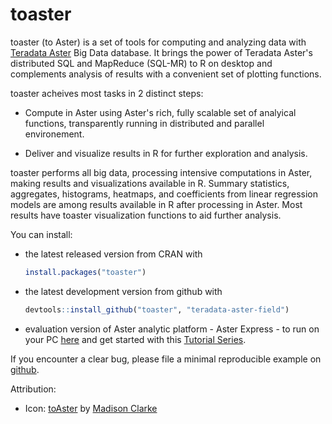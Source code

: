 # toaster

toaster (to Aster) is a set of tools for computing and analyzing data with [Teradata Aster](http://www.teradata.com/Teradata-Aster/overview/) Big Data database. It brings the power of Teradata Aster's distributed SQL and MapReduce (SQL-MR) to R on desktop and complements analysis of results with a convenient set of plotting functions.

toaster acheives most tasks in 2 distinct steps:

* Compute in Aster using Aster's rich, fully scalable set of analyical functions, transparently running in distributed and parallel environement.

* Deliver and visualize results in R for further exploration and analysis.
 
toaster performs all big data, processing intensive computations in Aster, making results and visualizations available in R. Summary statistics, aggregates, histograms, heatmaps, and coefficients from linear regression models are among results available in R after processing in Aster. Most results have toaster visualization functions to aid further analysis.

You can install:

* the latest released version from CRAN with

    ```R
    install.packages("toaster")
    ````


* the latest development version from github with

    ```R
    devtools::install_github("toaster", "teradata-aster-field")
    ````

* evaluation version of Aster analytic platform - Aster Express - to run on your PC [here](https://aster-community.teradata.com/community/download) and get started with this [Tutorial Series](https://aster-community.teradata.com/community/learn-aster).


If you encounter a clear bug, please file a minimal reproducible example on [github](https://github.com/teradata-aster-field/toaster/issues).

Attribution:

* Icon: [toAster](http://maytitan.deviantart.com/art/ToAster-468393069) by [Madison Clarke](http://maytitan.deviantart.com/)
